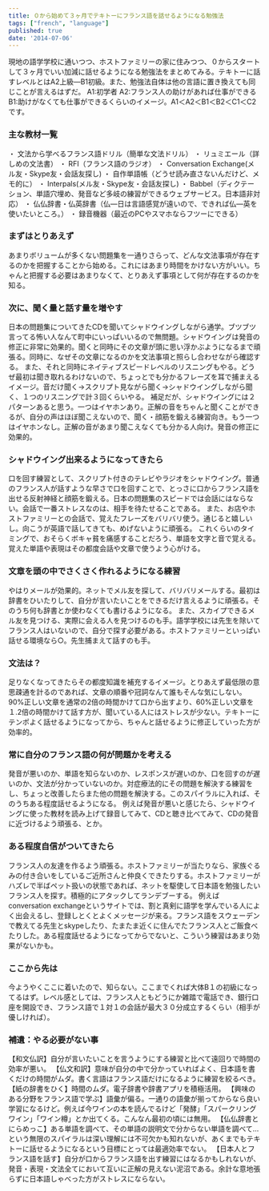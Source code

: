 ```yaml
---
title: ０から始めて３ヶ月でテキトーにフランス語を話せるようになる勉強法
tags: ["french", "language"]
published: true
date: '2014-07-06'
---
```



現地の語学学校に通いつつ、ホストファミリーの家に住みつつ、０からスタートして３ヶ月でいい加減に話せるようになる勉強法をまとめてみる。テキトーに話すレベルとはA2上級—B1初級。また、勉強法自体は他の言語に置き換えても同じことが言えるはずだ。
A1:初学者 A2:フランス人の助けがあれば仕事ができる B1:助けがなくても仕事ができるくらいのイメージ。A1＜A2＜B1＜B2＜C1＜C2です。

### 主な教材一覧

・	文法から学べるフランス語ドリル（簡単な文法ドリル）
・	リュミエール（詳しめの文法書）
・	RFI（フランス語のラジオ）
・	Conversation Exchange(メル友・Skype友・会話友探し)
・	自作単語帳（どうせ読み直さないんだけど、メモ的に）
・	Interpals(メル友・Skype友・会話友探し)
・	Babbel（ディクテーション、単語穴埋め、発音など多岐の練習ができるウェブサービス。日本語非対応）
・	仏仏辞書・仏英辞書（仏—日は言語感覚が遠いので、できれば仏—英を使いたいところ。）
・	録音機器（最近のPCやスマホならフツーにできる）

### まずはとりあえず

あまりボリュームが多くない問題集を一通りさらって、どんな文法事項が存在するのかを把握することから始める。これにはあまり時間をかけない方がいい。ちゃんと把握する必要はあまりなくて、とりあえず事項として何が存在するのかを知る。

### 次に、聞く量と話す量を増やす

日本の問題集についてきたCDを聞いてシャドウイングしながら通学。ブツブツ言ってる怖い人なんて町中にいっぱいいるので無問題。シャドウイングは発音の修正に非常に効果的。聞くと同時にその文章が頭に思い浮かぶようになるまで頑張る。同時に、なぜその文章になるのかを文法事項と照らし合わせながら確認する。
また、それと同時にネイティブスピードレベルのリスニングもやる。どうぜ最初は聞き取れるわけないので、ちょっとでも分かるフレーズを耳で捕まえるイメージ。音だけ聞く→スクリプト見ながら聞く→シャドウイングしながら聞く、１つのリスニングで計３回くらいやる。
補足だが、シャドウイングには２パターンあると思う。一つはイヤホンあり。正解の音をちゃんと聞くことができるが、自分の声はほぼ聞こえないので、聞く・顔筋を鍛える練習向き。もう一つはイヤホンなし。正解の音があまり聞こえなくても分かる人向け。発音の修正に効果的。

### シャドウイング出来るようになってきたら

口を回す練習として、スクリプト付きのテレビやラジオをシャドウイング。普通のフランス人が話すような早さで口を回すことで、とっさに口からフランス語を出せる反射神経と顔筋を鍛える。日本の問題集のスピードでは会話にはならない。会話で一番ストレスなのは、相手を待たせることである。
また、お店やホストファミリーとの会話で、覚えたフレーズをバリバリ使う。通じると嬉しいし。向こうが英語で話してきても、めげないように頑張る。
これくらいのタイミングで、おそらくボキャ貧を痛感することだろう、単語を文字と音で覚える。覚えた単語や表現はその都度会話や文章で使うよう心がける。

### 文章を頭の中でさくさく作れるようになる練習

やはりメールが効果的。ネットでメル友を探して、バリバリメールする。最初は辞書をひいたりして、自分が言いたいことをできるだけ言えるように頑張る。そのうち何も辞書とか使わなくても書けるようになる。
また、スカイプできるメル友を見つける、実際に会える人を見つけるのも手。語学学校には先生を除いてフランス人はいないので、自分で探す必要がある。ホストファミリーといっぱい話せる環境なら○。先生捕まえて話すのも手。

### 文法は？

足りなくなってきたらその都度知識を補充するイメージ。とりあえず最低限の意思疎通を計るのであれば、文章の順番や冠詞なんて誰もそんな気にしない。90%正しい文章を通常の2倍の時間かけて口から出すより、60%正しい文章を１.2倍の時間かけて話す方が、聞いている人にはストレスが少ない。テキトーにテンポよく話せるようになってから、ちゃんと話せるように修正していった方が効率的。

### 常に自分のフランス語の何が問題かを考える

発音が悪いのか、単語を知らないのか、レスポンスが遅いのか、口を回すのが遅いのか、文法が分かっていないのか。対症療法的にその問題を解決する練習をし、ちょっと改善したらまた他の問題を解決する。このスパイラルに入れば、そのうちある程度話せるようになる。
例えば発音が悪いと感じたら、シャドウイングに使った教材を読み上げて録音してみて、CDと聴き比べてみて、CDの発音に近づけるよう頑張る、とか。

### ある程度自信がついてきたら

フランス人の友達を作るよう頑張る。ホストファミリーが当たりなら、家族ぐるみの付き合いをしているご近所さんと仲良くできたりする。ホストファミリーがハズレで半ばペット扱いの状態であれば、ネットを駆使して日本語を勉強したいフランス人を探す。積極的にアタックしてランデブーする。
例えばconversation exchangeというサイトでは、割と真剣に語学を学んでいる人によく出会えるし、登録しとくとよくメッセージが来る。フランス語をスウェーデンで教えてる先生とskypeしたり、たまたま近くに住んでたフランス人とご飯食べたりした。ある程度話せるようになってからでないと、こういう練習はあまり効果がないかも。

### ここから先は

今ようやくここに着いたので、知らない。ここまでくれば大体B１の初級になってるはず。レベル感としては、フランス人ともどうにか雑踏で電話でき、銀行口座を開設でき、フランス語で１対１の会話が最大３０分成立するくらい（相手が優しければ）。

### 補遺：やる必要がない事

【和文仏訳】自分が言いたいことを言うようにする練習と比べて遠回りで時間の効率が悪い。
【仏文和訳】意味が自分の中で分かっていればよく、日本語を書くだけの時間がムダ。書く言語はフランス語だけになるように練習を絞るべき。
【紙の辞書をひく】時間のムダ。電子辞書や辞書アプリを積極活用。
【興味のある分野をフランス語で学ぶ】語彙が偏る。一通りの語彙が揃ってからなら良い学習になるけど。例えば今ワインの本を読んでるけど「発酵」「スパークリングワイン」「ワイン樽」とか出てくる。こんなん最初の頃には無用。
【仏仏辞書とにらめっこ】ある単語を調べて、その単語の説明文で分からない単語を調べて…という無限のスパイラルは深い理解には不可欠かも知れないが、あくまでもテキトーに話せるようになるという目標にとっては最適効率でない。
【日本人とフランス語を話す】自分が口からフランス語を出す練習にはなるかもしれないが、発音・表現・文法全てにおいて互いに正解の見えない泥沼である。余計な意地張らずに日本語しゃべった方がストレスにならない。